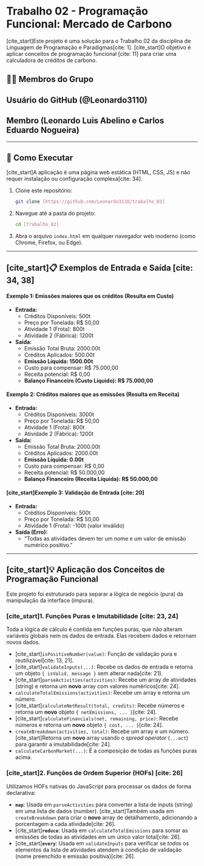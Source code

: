 # Trabalho 02 - Programação Funcional: Mercado de Carbono

[cite_start]Este projeto é uma solução para o Trabalho 02 da disciplina de Linguagem de Programação e Paradigmas[cite: 1]. [cite_start]O objetivo é aplicar conceitos de programação funcional [cite: 11] para criar uma calculadora de créditos de carbono.

## 👨‍💻 Membros do Grupo

## Usuário do GitHub (@Leonardo3110)
## Membro (Leonardo Luis Abelino e Carlos Eduardo Nogueira)

---

## 🚀 Como Executar

[cite_start]A aplicação é uma página web estática (HTML, CSS, JS) e não requer instalação ou configuração complexa[cite: 34].

1.  Clone este repositório:
    ```bash
    git clone [https://github.com/Leonardo3110/trabalho_02]
    ```
2.  Navegue até a pasta do projeto:
    ```bash
    cd [trabalho_02]
    ```
3.  Abra o arquivo `index.html` em qualquer navegador web moderno (como Chrome, Firefox, ou Edge).

---

## [cite_start]📋 Exemplos de Entrada e Saída [cite: 34, 38]

#### Exemplo 1: Emissões maiores que os créditos (Resulta em Custo)

* **Entrada:**
    * Créditos Disponíveis: 500t
    * Preço por Tonelada: R$ 50,00
    * Atividade 1 (Frota): 800t
    * Atividade 2 (Fábrica): 1200t
* **Saída:**
    * Emissão Total Bruta: 2000.00t
    * Créditos Aplicados: 500.00t
    * **Emissão Líquida: 1500.00t**
    * Custo para compensar: R$ 75.000,00
    * Receita potencial: R$ 0,00
    * **Balanço Financeiro (Custo Líquido): R$ 75.000,00**

#### Exemplo 2: Créditos maiores que as emissões (Resulta em Receita)

* **Entrada:**
    * Créditos Disponíveis: 3000t
    * Preço por Tonelada: R$ 50,00
    * Atividade 1 (Frota): 800t
    * Atividade 2 (Fábrica): 1200t
* **Saída:**
    * Emissão Total Bruta: 2000.00t
    * Créditos Aplicados: 2000.00t
    * **Emissão Líquida: 0.00t**
    * Custo para compensar: R$ 0,00
    * Receita potencial: R$ 50.000,00
    * **Balanço Financeiro (Receita Líquida): R$ 50.000,00**

#### [cite_start]Exemplo 3: Validação de Entrada [cite: 20]

* **Entrada:**
    * Créditos Disponíveis: 500t
    * Preço por Tonelada: R$ 50,00
    * Atividade 1 (Frota): -100t (valor inválido)
* **Saída (Erro):**
    * "Todas as atividades devem ter um nome e um valor de emissão numérico positivo."

---

## [cite_start]💡 Aplicação dos Conceitos de Programação Funcional 

Este projeto foi estruturado para separar a lógica de negócio (pura) da manipulação da interface (impura).

### [cite_start]1. Funções Puras e Imutabilidade [cite: 23, 24]

Toda a lógica de cálculo é contida em funções puras, que não alteram variáveis globais nem os dados de entrada. Elas recebem dados e retornam novos dados.

* [cite_start]`isPositiveNumber(value)`: Função de validação pura e reutilizável[cite: 13, 21].
* [cite_start]`validateInputs(...)`: Recebe os dados de entrada e retorna um objeto `{ isValid, message }` sem alterar nada[cite: 21].
* [cite_start]`parseActivities(activities)`: Recebe um array de atividades (string) e retorna um **novo** array com valores numéricos[cite: 24].
* `calculateTotalEmissions(activities)`: Recebe um array e retorna um número.
* [cite_start]`calculateNetResult(total, credits)`: Recebe números e retorna um **novo** objeto `{ netEmissions, ... }`[cite: 24].
* [cite_start]`calculateFinancials(net, remaining, price)`: Recebe números e retorna um **novo** objeto `{ cost, ... }`[cite: 24].
* `createBreakdown(activities, total)`: Recebe um array e um número. [cite_start]Retorna um **novo** array usando o *spread operator* (`...act`) para garantir a imutabilidade[cite: 24].
* `calculateCarbonMarket(...)`: É a composição de todas as funções puras acima.

### [cite_start]2. Funções de Ordem Superior (HOFs) [cite: 26]

Utilizamos HOFs nativas do JavaScript para processar os dados de forma declarativa:

* **`map`**: Usada em `parseActivities` para converter a lista de inputs (string) em uma lista de dados (number). [cite_start]Também usada em `createBreakdown` para criar o **novo** array de detalhamento, adicionando a porcentagem a cada atividade[cite: 26].
* [cite_start]**`reduce`**: Usada em `calculateTotalEmissions` para somar as emissões de todas as atividades em um único valor total[cite: 26].
* [cite_start]**`every`**: Usada em `validateInputs` para verificar se *todos* os elementos da lista de atividades atendem à condição de validação (nome preenchido e emissão positiva)[cite: 26].
